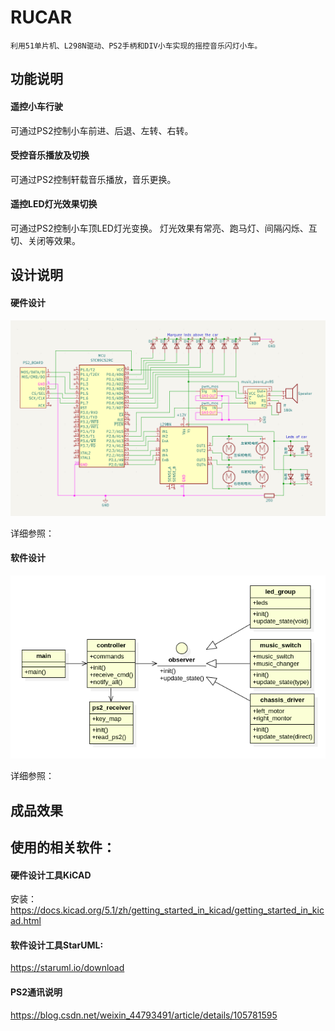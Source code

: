 # RUCAR
    利用51单片机、L298N驱动、PS2手柄和DIV小车实现的摇控音乐闪灯小车。

## 功能说明
#### 遥控小车行驶
可通过PS2控制小车前进、后退、左转、右转。

#### 受控音乐播放及切换
可通过PS2控制轩载音乐播放，音乐更换。

#### 遥控LED灯光效果切换
可通过PS2控制小车顶LED灯光变换。
灯光效果有常亮、跑马灯、间隔闪烁、互切、关闭等效果。



## 设计说明

#### 硬件设计

![](hardware/integrate_archetecture.png)

详细参照：

[硬件设计说明]: hardware/design.md



#### 软件设计

![](software/class_design.png)

详细参照：

[软件设计说明和代码]: software/design.md



## 成品效果





## 使用的相关软件：

#### 硬件设计工具KiCAD

安装：
https://docs.kicad.org/5.1/zh/getting_started_in_kicad/getting_started_in_kicad.html

#### 软件设计工具StarUML:

https://staruml.io/download



#### PS2通讯说明
https://blog.csdn.net/weixin_44793491/article/details/105781595